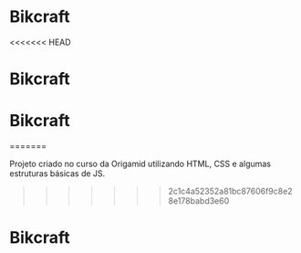 # Bikcraft
<<<<<<< HEAD
# Bikcraft
# Bikcraft
=======

Projeto criado no curso da Origamid utilizando HTML, CSS e algumas estruturas básicas de JS.
>>>>>>> 2c1c4a52352a81bc87606f9c8e28e178babd3e60
# Bikcraft
